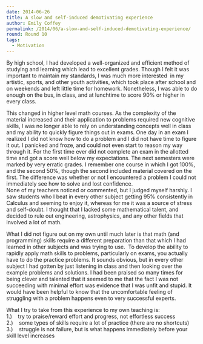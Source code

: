 ```yaml
---
date: 2014-06-26
title: A slow and self-induced demotivating experience
author: Emily Coffey
permalink: /2014/06/a-slow-and-self-induced-demotivating-experience/
round: Round 10
tags:
  - Motivation
---
```

By high school, I had developed a well-organized and efficient method of studying and learning which lead to excellent grades. Though I felt it was important to maintain my standards, I was much more interested  in my artistic, sports, and other youth activities, which took place after school and on weekends and left little time for homework. Nonetheless, I was able to do enough on the bus, in class, and at lunchtime to score 90% or higher in every class.

This changed in higher level math courses. As the complexity of the material increased and their application to problems required new cognitive skills, I was no longer able to rely on understanding concepts well in class and my ability to quickly figure things out in exams. One day in an exam I realized I did not know how to do a problem and I did not have time to figure it out. I panicked and froze, and could not even start to reason my way through it. For the first time ever did not complete an exam in the allotted time and got a score well below my expectations. The next semesters were marked by very erratic grades. I remember one course in which I got 100%, and the second 50%, though the second included material covered on the first. The difference was whether or not I encountered a problem I could not immediately see how to solve and lost confidence.  
None of my teachers noticed or commented, but I judged myself harshly. I saw students who I beat in every other subject getting 95% consistently in Calculus and seeming to enjoy it, whereas for me it was a source of stress and self-doubt. I thought that I lacked some mathematical talent, and decided to rule out engineering, astrophysics, and any other fields that involved a lot of math.

What I did not figure out on my own until much later is that math (and programming) skills require a different preparation than that which I had learned in other subjects and was trying to use.  To develop the ability to rapidly apply math skills to problems, particularly on exams, you actually have to do the practice problems. It sounds obvious, but in every other subject I had gotten by just listening in class and then looking over the example problems and solutions. I had been praised so many times for being clever and talented that it seemed to me that the fact I was not succeeding with minimal effort was evidence that I was unfit and stupid. It would have been helpful to know that the uncomfortable feeling of struggling with a problem happens even to very successful experts.

What I try to take from this experience to my own teaching is:  
1.)    try to praise/reward effort and progress, not effortless success  
2.)    some types of skills require a lot of practice (there are no shortcuts)  
3.)    struggle is not failure, but is what happens immediately before your skill level increases
